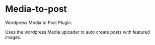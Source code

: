 Media-to-post
=============

Wordpress Media to Post Plugin.


Uses the wordpress Media uploader to auto create posts with featured images.
